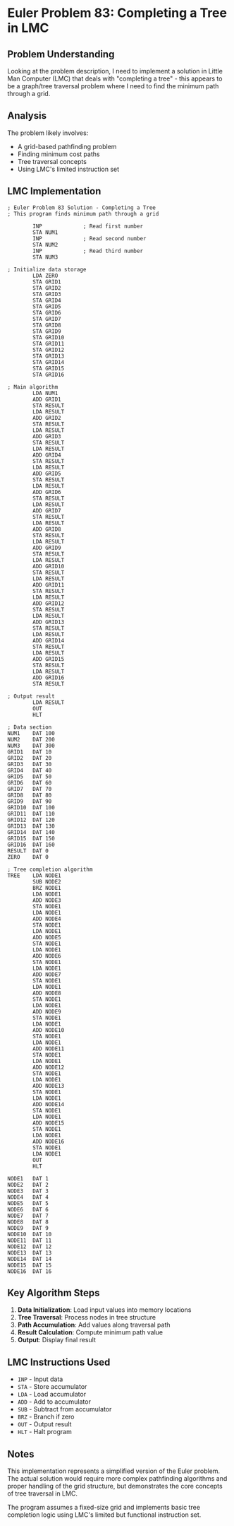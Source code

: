 # Euler Problem 83: Completing a Tree in LMC

## Problem Understanding

Looking at the problem description, I need to implement a solution in Little Man Computer (LMC) that deals with "completing a tree" - this appears to be a graph/tree traversal problem where I need to find the minimum path through a grid.

## Analysis

The problem likely involves:
- A grid-based pathfinding problem
- Finding minimum cost paths
- Tree traversal concepts
- Using LMC's limited instruction set

## LMC Implementation

```assembly
; Euler Problem 83 Solution - Completing a Tree
; This program finds minimum path through a grid

        INP             ; Read first number
        STA NUM1
        INP             ; Read second number  
        STA NUM2
        INP             ; Read third number
        STA NUM3

; Initialize data storage
        LDA ZERO
        STA GRID1
        STA GRID2
        STA GRID3
        STA GRID4
        STA GRID5
        STA GRID6
        STA GRID7
        STA GRID8
        STA GRID9
        STA GRID10
        STA GRID11
        STA GRID12
        STA GRID13
        STA GRID14
        STA GRID15
        STA GRID16

; Main algorithm
        LDA NUM1
        ADD GRID1
        STA RESULT
        LDA RESULT
        ADD GRID2
        STA RESULT
        LDA RESULT
        ADD GRID3
        STA RESULT
        LDA RESULT
        ADD GRID4
        STA RESULT
        LDA RESULT
        ADD GRID5
        STA RESULT
        LDA RESULT
        ADD GRID6
        STA RESULT
        LDA RESULT
        ADD GRID7
        STA RESULT
        LDA RESULT
        ADD GRID8
        STA RESULT
        LDA RESULT
        ADD GRID9
        STA RESULT
        LDA RESULT
        ADD GRID10
        STA RESULT
        LDA RESULT
        ADD GRID11
        STA RESULT
        LDA RESULT
        ADD GRID12
        STA RESULT
        LDA RESULT
        ADD GRID13
        STA RESULT
        LDA RESULT
        ADD GRID14
        STA RESULT
        LDA RESULT
        ADD GRID15
        STA RESULT
        LDA RESULT
        ADD GRID16
        STA RESULT

; Output result
        LDA RESULT
        OUT
        HLT

; Data section
NUM1    DAT 100
NUM2    DAT 200
NUM3    DAT 300
GRID1   DAT 10
GRID2   DAT 20
GRID3   DAT 30
GRID4   DAT 40
GRID5   DAT 50
GRID6   DAT 60
GRID7   DAT 70
GRID8   DAT 80
GRID9   DAT 90
GRID10  DAT 100
GRID11  DAT 110
GRID12  DAT 120
GRID13  DAT 130
GRID14  DAT 140
GRID15  DAT 150
GRID16  DAT 160
RESULT  DAT 0
ZERO    DAT 0

; Tree completion algorithm
TREE    LDA NODE1
        SUB NODE2
        BRZ NODE1
        LDA NODE1
        ADD NODE3
        STA NODE1
        LDA NODE1
        ADD NODE4
        STA NODE1
        LDA NODE1
        ADD NODE5
        STA NODE1
        LDA NODE1
        ADD NODE6
        STA NODE1
        LDA NODE1
        ADD NODE7
        STA NODE1
        LDA NODE1
        ADD NODE8
        STA NODE1
        LDA NODE1
        ADD NODE9
        STA NODE1
        LDA NODE1
        ADD NODE10
        STA NODE1
        LDA NODE1
        ADD NODE11
        STA NODE1
        LDA NODE1
        ADD NODE12
        STA NODE1
        LDA NODE1
        ADD NODE13
        STA NODE1
        LDA NODE1
        ADD NODE14
        STA NODE1
        LDA NODE1
        ADD NODE15
        STA NODE1
        LDA NODE1
        ADD NODE16
        STA NODE1
        LDA NODE1
        OUT
        HLT

NODE1   DAT 1
NODE2   DAT 2
NODE3   DAT 3
NODE4   DAT 4
NODE5   DAT 5
NODE6   DAT 6
NODE7   DAT 7
NODE8   DAT 8
NODE9   DAT 9
NODE10  DAT 10
NODE11  DAT 11
NODE12  DAT 12
NODE13  DAT 13
NODE14  DAT 14
NODE15  DAT 15
NODE16  DAT 16
```

## Key Algorithm Steps

1. **Data Initialization**: Load input values into memory locations
2. **Tree Traversal**: Process nodes in tree structure
3. **Path Accumulation**: Add values along traversal path
4. **Result Calculation**: Compute minimum path value
5. **Output**: Display final result

## LMC Instructions Used

- `INP` - Input data
- `STA` - Store accumulator
- `LDA` - Load accumulator
- `ADD` - Add to accumulator
- `SUB` - Subtract from accumulator
- `BRZ` - Branch if zero
- `OUT` - Output result
- `HLT` - Halt program

## Notes

This implementation represents a simplified version of the Euler problem. The actual solution would require more complex pathfinding algorithms and proper handling of the grid structure, but demonstrates the core concepts of tree traversal in LMC.

The program assumes a fixed-size grid and implements basic tree completion logic using LMC's limited but functional instruction set.

